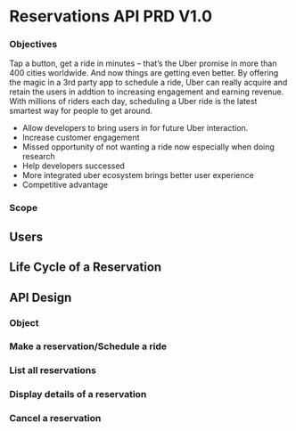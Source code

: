 # Reservations API PRD V1.0

### Objectives
Tap a button, get a ride in minutes – that’s the Uber promise in more than 400 cities worldwide. And now things are getting even better. By offering the magic in a 3rd party app to schedule a ride, Uber can really acquire and retain the users in addtion to increasing engagement and earning revenue. With millions of riders each day, scheduling a Uber ride is the latest smartest way for people to get around. 

- Allow developers to bring users in for future Uber interaction.
- Increase customer engagement
- Missed opportunity of not wanting a ride now especially when doing research
- Help developers successed
- More integrated uber ecosystem brings better user experience
- Competitive advantage

### Scope

## Users

## Life Cycle of a Reservation

## API Design
### Object 
### Make a reservation/Schedule a ride
### List all reservations
### Display details of a reservation
### Cancel a reservation


